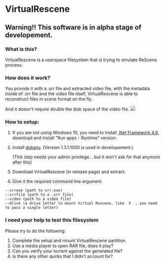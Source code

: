 # VirtualRescene

## Warning!! This software is in alpha stage of developement.

### What is this? 
VirtualRescene is a userspace filesystem that is trying to emulate ReScene process.

### How does it work?
You provide it with a .srr file and extracted video file, with the metadata inside of .srr file and the video file itself, VirtualRescene is able to reconstruct files in scene format on the fly.

And it doesn't require double the disk space of the video file.
![](https://i.imgur.com/rSb2SJk.png)

### How to setup:
1. If you are not using Windows 10, you need to install [.Net Framework 4.6](https://dotnet.microsoft.com/download/dotnet-framework/net46), download and install "Run apps - Runtime" version.

2. Install [dokany](https://github.com/dokan-dev/dokany/releases). (Version 1.3.1.1000 is used in developement.)

   (This step needs your admin privilege... but it won't ask for that anymore after this)
   
3. Download VirtualRescene (in release page) and extract.
4. Give it the required command line argument.

```Usage: (all options are mendatory)
--srrexe (path to srr.exe)
--srrfile (path to a .srr file)
--video (path to a video file)
--drive (a drive letter to mount Virtual Rescene, like  V  , you need to pass a single letter)
```

### I need your help to test this filesystem

Please try to do the following:

1. Complete the setup and mount VirtualRescene partition.
2. Use a media player to open RAR file, does it play?
3. Can you verify your torrent against the generated file?
4. Is there any other quirks that I didn't account for?